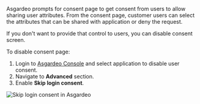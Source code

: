 
Asgardeo prompts for consent page to get consent from users to allow sharing user attributes. From the consent page, customer users can select the attributes that can be shared with application or deny the request.

If you  don't want to provide that control to users, you can disable consent screen.

To disable consent page:
1. Login to [Asgardeo Console](https://console.asgardeo.io) and select application to disable user consent.
2. Navigate to **Advanced** section.
3. Enable **Skip login consent**.
  <img :src="$withBase('/assets/img/guides/applications/attributes/skip-login-consent.png')" alt="Skip login consent in Asgardeo">
